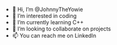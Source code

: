 - 👋 Hi, I’m @JohnnyTheYowie
- 👀 I’m interested in coding
- 🌱 I’m currently learning C++
- 💞️ I’m looking to collaborate on projects
- 📫 You can reach me on LinkedIn

<!---
Johnny-Ghost/Johnny-Ghost is a ✨ special ✨ repository because its `README.md` (this file) appears on your GitHub profile.
You can click the Preview link to take a look at your changes.
--->
